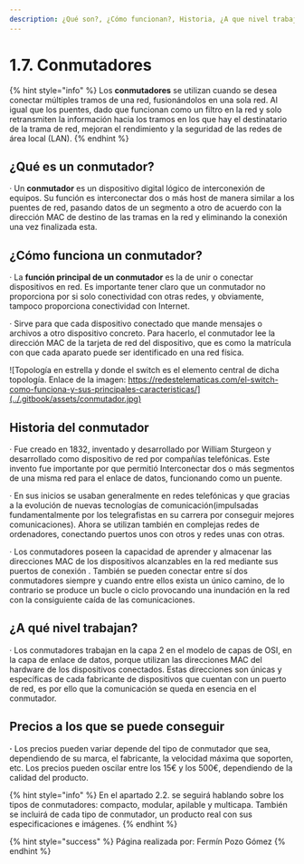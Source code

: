 ```yaml
---
description: ¿Qué son?, ¿Cómo funcionan?, Historia, ¿A que nivel trabajan?, Precios
---
```


# 1.7. Conmutadores

{% hint style="info" %}
Los **conmutadores** se utilizan cuando se desea conectar múltiples tramos de una red, fusionándolos en una sola red. Al igual que los puentes, dado que funcionan como un filtro en la red y solo retransmiten la información hacia los tramos en los que hay el destinatario de la trama de red, mejoran el rendimiento y la seguridad de las redes de área local (LAN).
{% endhint %}

## ¿Qué es un conmutador?

· Un **conmutador** es un dispositivo digital lógico de interconexión de equipos. Su función es interconectar dos o más host de manera similar a los puentes de red, pasando datos de un segmento a otro de acuerdo con la dirección MAC de destino de las tramas en la red y eliminando la conexión una vez finalizada esta.

## ¿Cómo funciona un conmutador?

· La **función principal de un conmutador** es la de unir o conectar dispositivos en red. Es importante tener claro que un conmutador no proporciona por si solo conectividad con otras redes, y obviamente, tampoco proporciona conectividad con Internet.

· Sirve para que cada dispositivo conectado que mande mensajes o archivos a otro dispositivo concreto. Para hacerlo, el conmutador lee la dirección MAC de la tarjeta de red del dispositivo, que es como la matrícula con que cada aparato puede ser identificado en una red física.

![Topología en estrella y donde el switch es el elemento central de dicha topología. Enlace de la imagen: https://redestelematicas.com/el-switch-como-funciona-y-sus-principales-caracteristicas/](../.gitbook/assets/conmutador.jpg)

## Historia del conmutador

· Fue creado en 1832, inventado y desarrollado por William Sturgeon y desarrollado como dispositivo de red por compañías telefónicas. Este invento fue importante por que permitió Interconectar dos o más segmentos de una misma red para el enlace de datos, funcionando como un puente.

· En sus inicios se usaban generalmente en redes telefónicas y que gracias a la evolución de nuevas tecnologías de comunicación(impulsadas fundamentalmente por los telegrafistas en su carrera por conseguir mejores comunicaciones). Ahora se utilizan también en complejas redes de ordenadores, conectando puertos unos con otros y redes unas con otras.

· Los conmutadores poseen la capacidad de aprender y almacenar las direcciones MAC de los dispositivos alcanzables en la red mediante sus puertos de conexión . También se pueden conectar entre sí dos conmutadores siempre y cuando entre ellos exista un único camino, de lo contrario se produce un bucle o ciclo provocando una inundación en la red con la consiguiente caída de las comunicaciones.

## ¿A qué nivel trabajan?

· Los conmutadores trabajan en la capa 2 en el modelo de capas de OSI, en la capa de enlace de datos, porque utilizan las direcciones MAC del hardware de los dispositivos conectados. Estas direcciones son únicas y específicas de cada fabricante de dispositivos que cuentan con un puerto de red, es por ello que la comunicación se queda en esencia en el conmutador.

## Precios a los que se puede conseguir

**·** Los precios pueden variar depende del tipo de conmutador que sea, dependiendo de su marca, el fabricante, la velocidad máxima que soporten, etc. Los precios pueden oscilar entre los 15€ y los 500€, dependiendo de la calidad del producto.

{% hint style="info" %}
En el apartado 2.2. se seguirá hablando sobre los tipos de conmutadores: compacto, modular, apilable y multicapa. También se incluirá de cada tipo de conmutador, un producto real con sus especificaciones e imágenes.
{% endhint %}

{% hint style="success" %}
Página realizada por: Fermín Pozo Gómez
{% endhint %}
